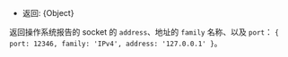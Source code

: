 <!-- YAML
added: v0.1.90
-->

* 返回: {Object}

返回操作系统报告的 socket 的 `address`、地址的 `family` 名称、以及 `port`：
`{ port: 12346, family: 'IPv4', address: '127.0.0.1' }`。
